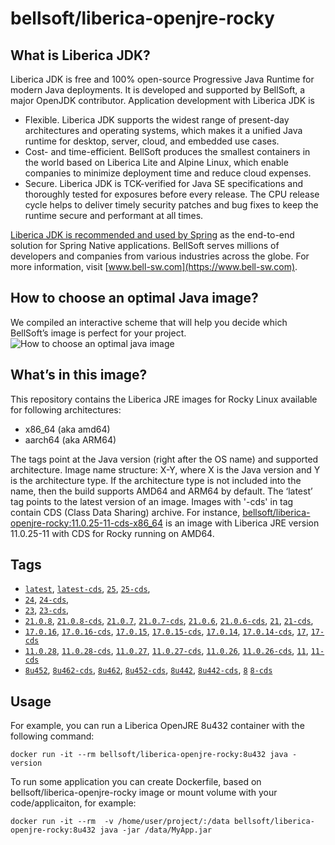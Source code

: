 # bellsoft/liberica-openjre-rocky

## What is Liberica JDK?
Liberica JDK is free and 100% open-source Progressive Java Runtime for modern Java deployments. It is developed and supported by BellSoft, a major OpenJDK contributor. Application development with Liberica JDK is

*  Flexible. Liberica JDK supports the widest range of present-day architectures and operating systems, which makes it a unified Java runtime for desktop, server, cloud, and embedded use cases.
* Cost- and time-efficient. BellSoft produces the smallest containers in the world based on Liberica Lite and Alpine Linux, which enable companies to minimize deployment time and reduce cloud expenses.
* Secure. Liberica JDK is TCK-verified for Java SE specifications and thoroughly tested for exposures before every release. The CPU release cycle helps to deliver timely security patches and bug fixes to keep the runtime secure and performant at all times.

[Liberica JDK is recommended and used by Spring](https://spring.io/quickstart) as the end-to-end solution for Spring Native applications.
BellSoft serves millions of developers and companies from various industries across the globe. For more information, visit [www.bell-sw.com](https://www.bell-sw.com).

## How to choose an optimal Java image?

We compiled an interactive scheme that will help you decide which BellSoft’s image is perfect for your project.
![How to choose an optimal java image](https://download.bell-sw.com/static/images/how-to-choose-optimal-java-image.jpg)


## What’s in this image?

This repository contains the Liberica JRE images for Rocky Linux available for following architectures:

* x86_64 (aka amd64)
* aarch64 (aka ARM64)


The tags point at the Java version (right after the OS name) and supported architecture.
Image name structure:
X-Y,
where X is the Java version and Y is the architecture type. If the architecture type is not included into the name, then the build supports AMD64 and ARM64 by default.
The ‘latest’ tag points to the latest version of an image. Images with '-cds' in tag contain CDS (Class Data Sharing) archive.
For instance, [bellsoft/liberica-openjre-rocky:11.0.25-11-cds-x86_64](https://hub.docker.com/layers/bellsoft/liberica-openjre-rocky/11.0.25-11-cds-x86_64/images/sha256-1a19fad4c8c3c2aa933c35d6644317d87e93d4053fc48980e608688cdf32c89e?context=explore) is an image with Liberica JRE version 11.0.25-11 with CDS for Rocky running on AMD64.

## Tags

* [`latest`](https://github.com/bell-sw/Liberica/blob/master/docker/repos/liberica-openjre-rocky/25/Dockerfile),
[`latest-cds`](https://github.com/bell-sw/Liberica/blob/master/docker/repos/liberica-openjre-rocky/25/Dockerfile),
[`25`](https://github.com/bell-sw/Liberica/blob/master/docker/repos/liberica-openjre-rocky/25/Dockerfile),
[`25-cds`](https://github.com/bell-sw/Liberica/blob/master/docker/repos/liberica-openjre-rocky/25/Dockerfile),
* [`24`](https://github.com/bell-sw/Liberica/blob/master/docker/repos/liberica-openjre-rocky/24/Dockerfile),
[`24-cds`](https://github.com/bell-sw/Liberica/blob/master/docker/repos/liberica-openjre-rocky/24/Dockerfile),
* [`23`](https://github.com/bell-sw/Liberica/blob/master/docker/repos/liberica-openjre-rocky/23/Dockerfile),
[`23-cds`](https://github.com/bell-sw/Liberica/blob/master/docker/repos/liberica-openjre-rocky/23/Dockerfile),
* [`21.0.8`](https://github.com/bell-sw/Liberica/blob/master/docker/repos/liberica-openjre-rocky/21/Dockerfile),
[`21.0.8-cds`](https://github.com/bell-sw/Liberica/blob/master/docker/repos/liberica-openjre-rocky/21/Dockerfile),
[`21.0.7`](https://github.com/bell-sw/Liberica/blob/master/docker/repos/liberica-openjre-rocky/21/Dockerfile),
[`21.0.7-cds`](https://github.com/bell-sw/Liberica/blob/master/docker/repos/liberica-openjre-rocky/21/Dockerfile),
[`21.0.6`](https://github.com/bell-sw/Liberica/blob/master/docker/repos/liberica-openjre-rocky/21/Dockerfile),
[`21.0.6-cds`](https://github.com/bell-sw/Liberica/blob/master/docker/repos/liberica-openjre-rocky/21/Dockerfile),
[`21`](https://github.com/bell-sw/Liberica/blob/master/docker/repos/liberica-openjre-rocky/21/Dockerfile),
[`21-cds`](https://github.com/bell-sw/Liberica/blob/master/docker/repos/liberica-openjre-rocky/21/Dockerfile),
* [`17.0.16`](https://github.com/bell-sw/Liberica/blob/master/docker/repos/liberica-openjre-rocky/17/Dockerfile),
[`17.0.16-cds`](https://github.com/bell-sw/Liberica/blob/master/docker/repos/liberica-openjre-rocky/17/Dockerfile),
[`17.0.15`](https://github.com/bell-sw/Liberica/blob/master/docker/repos/liberica-openjre-rocky/17/Dockerfile),
[`17.0.15-cds`](https://github.com/bell-sw/Liberica/blob/master/docker/repos/liberica-openjre-rocky/17/Dockerfile),
[`17.0.14`](https://github.com/bell-sw/Liberica/blob/master/docker/repos/liberica-openjre-rocky/17/Dockerfile),
[`17.0.14-cds`](https://github.com/bell-sw/Liberica/blob/master/docker/repos/liberica-openjre-rocky/17/Dockerfile),
[`17`](https://github.com/bell-sw/Liberica/blob/master/docker/repos/liberica-openjre-rocky/17/Dockerfile),
[`17-cds`](https://github.com/bell-sw/Liberica/blob/master/docker/repos/liberica-openjre-rocky/17/Dockerfile)
* [`11.0.28`](https://github.com/bell-sw/Liberica/blob/master/docker/repos/liberica-openjre-rocky/11/Dockerfile),
[`11.0.28-cds`](https://github.com/bell-sw/Liberica/blob/master/docker/repos/liberica-openjre-rocky/11/Dockerfile),
[`11.0.27`](https://github.com/bell-sw/Liberica/blob/master/docker/repos/liberica-openjre-rocky/11/Dockerfile),
[`11.0.27-cds`](https://github.com/bell-sw/Liberica/blob/master/docker/repos/liberica-openjre-rocky/11/Dockerfile),
[`11.0.26`](https://github.com/bell-sw/Liberica/blob/master/docker/repos/liberica-openjre-rocky/11/Dockerfile),
[`11.0.26-cds`](https://github.com/bell-sw/Liberica/blob/master/docker/repos/liberica-openjre-rocky/11/Dockerfile),
[`11`](https://github.com/bell-sw/Liberica/blob/master/docker/repos/liberica-openjre-rocky/11/Dockerfile),
[`11-cds`](https://github.com/bell-sw/Liberica/blob/master/docker/repos/liberica-openjre-rocky/11/Dockerfile)
* [`8u452`](https://github.com/bell-sw/Liberica/blob/master/docker/repos/liberica-openjre-rocky/8/Dockerfile),
[`8u462-cds`](https://github.com/bell-sw/Liberica/blob/master/docker/repos/liberica-openjre-rocky/8/Dockerfile),
[`8u462`](https://github.com/bell-sw/Liberica/blob/master/docker/repos/liberica-openjre-rocky/8/Dockerfile),
[`8u452-cds`](https://github.com/bell-sw/Liberica/blob/master/docker/repos/liberica-openjre-rocky/8/Dockerfile),
[`8u442`](https://github.com/bell-sw/Liberica/blob/master/docker/repos/liberica-openjre-rocky/8/Dockerfile),
[`8u442-cds`](https://github.com/bell-sw/Liberica/blob/master/docker/repos/liberica-openjre-rocky/8/Dockerfile),
[`8`](https://github.com/bell-sw/Liberica/blob/master/docker/repos/liberica-openjre-rocky/8/Dockerfile)
[`8-cds`](https://github.com/bell-sw/Liberica/blob/master/docker/repos/liberica-openjre-rocky/8/Dockerfile)

## Usage

For example, you can run a Liberica OpenJRE 8u432 container with the following command:

 `docker run -it --rm bellsoft/liberica-openjre-rocky:8u432 java -version`

To run some application you can create Dockerfile, based on bellsoft/liberica-openjre-rocky image or mount volume with your code/applicaiton, for example:

 `docker run -it --rm  -v /home/user/project/:/data bellsoft/liberica-openjre-rocky:8u432 java -jar /data/MyApp.jar`
